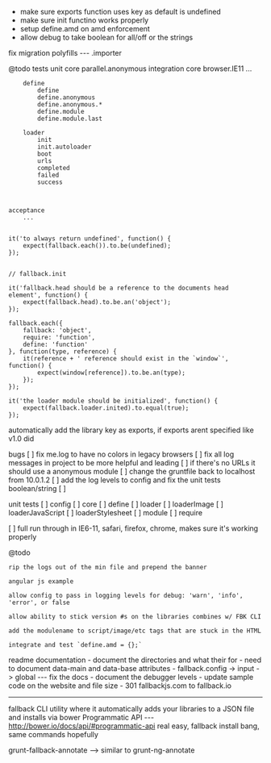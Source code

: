 - make sure exports function uses key as default is undefined
- make sure init functino works properly
- setup define.amd on amd enforcement
- allow debug to take boolean for all/off or the strings


fix migration polyfills --- .importer


@todo tests
	unit
		core
			parallel.anonymous
	integration
		core
			browser.IE11
			...

		define
			define
			define.anonymous
			define.anonymous.*
			define.module
			define.module.last

		loader
			init
			init.autoloader
			boot
			urls
			completed
			failed
			success



	acceptance
		...


	it('to always return undefined', function() {
		expect(fallback.each()).to.be(undefined);
	});


	// fallback.init
	
	it('fallback.head should be a reference to the documents head element', function() {
		expect(fallback.head).to.be.an('object');
	});

	fallback.each({
		fallback: 'object',
		require: 'function',
		define: 'function'
	}, function(type, reference) {
		it(reference + ' reference should exist in the `window`', function() {
			expect(window[reference]).to.be.an(type);
		});
	});

	it('the loader module should be initialized', function() {
		expect(fallback.loader.inited).to.equal(true);
	});
	
	


automatically add the library key as exports, if exports arent specified like v1.0 did


bugs
	[ ] fix me.log to have no colors in legacy browsers
	[ ] fix all log messages in project to be more helpful and leading
	[ ] if there's no URLs it should use a anonymous module
	[ ] change the gruntfile back to localhost from 10.0.1.2
	[ ] add the log levels to config and fix the unit tests boolean/string
	[ ] 

unit tests
	[ ] config
	[ ] core
	[ ] define
	[ ] loader
	[ ] loaderImage
	[ ] loaderJavaScript
	[ ] loaderStylesheet
	[ ] module
	[ ] require

[ ] full run through in IE6-11, safari, firefox, chrome, makes sure it's working properly

@todo

	rip the logs out of the min file and prepend the banner

	angular js example

	allow config to pass in logging levels for debug: 'warn', 'info', 'error', or false

	allow ability to stick version #s on the libraries combines w/ FBK CLI

	add the modulename to script/image/etc tags that are stuck in the HTML

	integrate and test `define.amd = {};`

readme documentation
	- document the directories and what their for
	- need to document data-main and data-base attributes
	- fallback.config -> input -> global --- fix the docs
	- document the debugger levels
	- update sample code on the website and file size
	- 301 fallbackjs.com to fallback.io

---

fallback CLI utility where it automatically adds your libraries to a JSON file and installs via bower
	Programmatic API --- http://bower.io/docs/api/#programmatic-api
	real easy, fallback install bang, same commands hopefully

grunt-fallback-annotate --> similar to grunt-ng-annotate